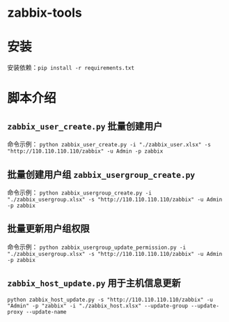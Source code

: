 # zabbix-tools

# 安装

安装依赖：`pip install -r requirements.txt`

# 脚本介绍

## `zabbix_user_create.py` 批量创建用户 

命令示例：
`python zabbix_user_create.py -i "./zabbix_user.xlsx" -s "http://110.110.110.110/zabbix" -u Admin -p zabbix`

## 批量创建用户组 `zabbix_usergroup_create.py`

命令示例：
`python zabbix_usergroup_create.py -i "./zabbix_usergroup.xlsx" -s "http://110.110.110.110/zabbix" -u Admin -p zabbix`

## 批量更新用户组权限

命令示例：
`python zabbix_usergroup_update_permission.py -i "./zabbix_usergroup.xlsx" -s "http://110.110.110.110/zabbix" -u Admin -p zabbix`

## `zabbix_host_update.py` 用于主机信息更新

```
python zabbix_host_update.py -s "http://110.110.110.110/zabbix" -u "Admin" -p "zabbix" -i "./zabbix_host.xlsx" --update-group --update-proxy --update-name 
```
